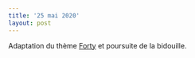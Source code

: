 ```yaml
---
title: '25 mai 2020'
layout: post
---
```

Adaptation du thème <a href="https://github.com/andrewbanchich/forty-jekyll-theme">Forty</a> et poursuite de la bidouille.
